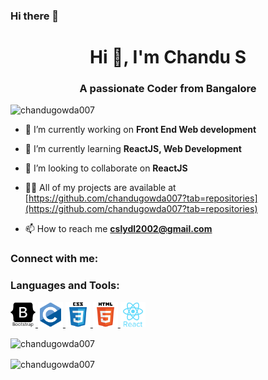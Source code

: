 ### Hi there 👋
<h1 align="center">Hi 👋, I'm Chandu S</h1>
<h3 align="center">A passionate Coder from Bangalore</h3>

<p align="left"> <img src="https://komarev.com/ghpvc/?username=chandugowda007&label=Profile%20views&color=0e75b6&style=flat" alt="chandugowda007" /> </p>

- 🔭 I’m currently working on **Front End Web development**

- 🌱 I’m currently learning **ReactJS, Web Development**

- 👯 I’m looking to collaborate on **ReactJS**

- 👨‍💻 All of my projects are available at [https://github.com/chandugowda007?tab=repositories](https://github.com/chandugowda007?tab=repositories)

- 📫 How to reach me **cslydl2002@gmail.com**

<h3 align="left">Connect with me:</h3>
<p align="left">
</p>

<h3 align="left">Languages and Tools:</h3>
<p align="left"> <a href="https://getbootstrap.com" target="_blank" rel="noreferrer"> <img src="https://raw.githubusercontent.com/devicons/devicon/master/icons/bootstrap/bootstrap-plain-wordmark.svg" alt="bootstrap" width="40" height="40"/> </a> <a href="https://www.cprogramming.com/" target="_blank" rel="noreferrer"> <img src="https://raw.githubusercontent.com/devicons/devicon/master/icons/c/c-original.svg" alt="c" width="40" height="40"/> </a> <a href="https://www.w3schools.com/css/" target="_blank" rel="noreferrer"> <img src="https://raw.githubusercontent.com/devicons/devicon/master/icons/css3/css3-original-wordmark.svg" alt="css3" width="40" height="40"/> </a> <a href="https://www.w3.org/html/" target="_blank" rel="noreferrer"> <img src="https://raw.githubusercontent.com/devicons/devicon/master/icons/html5/html5-original-wordmark.svg" alt="html5" width="40" height="40"/> </a> <a href="https://reactjs.org/" target="_blank" rel="noreferrer"> <img src="https://raw.githubusercontent.com/devicons/devicon/master/icons/react/react-original-wordmark.svg" alt="react" width="40" height="40"/> </a> </p>

<p><img align="center" src="https://github-readme-stats.vercel.app/api/top-langs?username=chandugowda007&show_icons=true&locale=en&layout=compact" alt="chandugowda007" /></p>

<p><img align="center" src="https://github-readme-streak-stats.herokuapp.com/?user=chandugowda007&" alt="chandugowda007" /></p>
